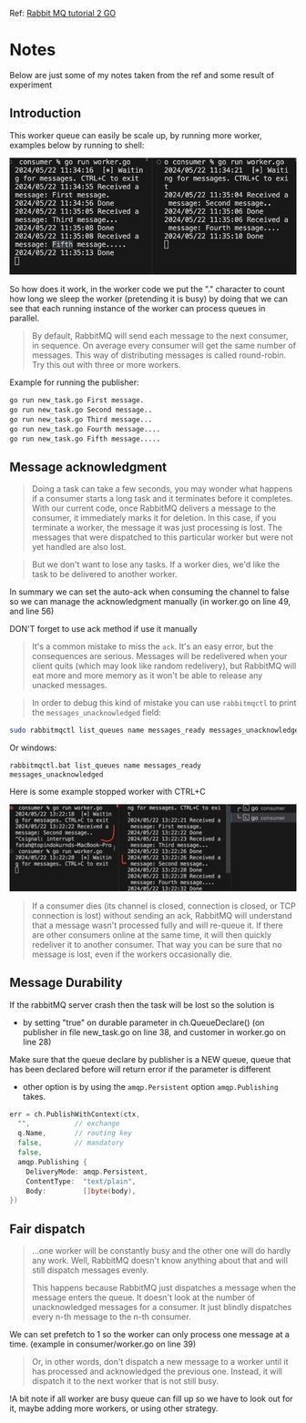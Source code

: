 Ref: [Rabbit MQ tutorial 2 GO](https://www.rabbitmq.com/tutorials/tutorial-two-go)

# Notes

Below are just some of my notes taken from the ref and some result of experiment

## Introduction

This worker queue can easily be scale up, by running more worker, examples below by running to shell:

![2 worker running result](ex_workers.png "2 worker running result")

So how does it work, in the worker code we put the "." character to count how long we sleep the worker (pretending it is busy) by doing that we can see that each running instance of the worker can process queues in parallel. 

> By default, RabbitMQ will send each message to the next consumer, in sequence. On average every consumer will get the same number of messages. This way of distributing messages is called round-robin. Try this out with three or more workers.

Example for running the publisher:

```bash
go run new_task.go First message.
go run new_task.go Second message..
go run new_task.go Third message...
go run new_task.go Fourth message....
go run new_task.go Fifth message.....
```

## Message acknowledgment

> Doing a task can take a few seconds, you may wonder what happens if a consumer starts a long task and it terminates before it completes. With our current code, once RabbitMQ delivers a message to the consumer, it immediately marks it for deletion. In this case, if you terminate a worker, the message it was just processing is lost. The messages that were dispatched to this particular worker but were not yet handled are also lost.

> But we don't want to lose any tasks. If a worker dies, we'd like the task to be delivered to another worker.

In summary we can set the auto-ack when consuming the channel to false so we can manage the acknowledgment manually (in worker.go on line 49, and line 56)

DON'T forget to use ack method if use it manually

> It's a common mistake to miss the `ack`. It's an easy error, but the consequences are serious. Messages will be redelivered when your client quits (which may look like random redelivery), but RabbitMQ will eat more and more memory as it won't be able to release any unacked messages.

> In order to debug this kind of mistake you can use `rabbitmqctl` to print the `messages_unacknowledged` field:

```bash
sudo rabbitmqctl list_queues name messages_ready messages_unacknowledged
```

Or windows:

```shell
rabbitmqctl.bat list_queues name messages_ready messages_unacknowledged
```

Here is some example stopped worker with CTRL+C

![img](ex_stop_worker.png)

> If a consumer dies (its channel is closed, connection is closed, or TCP connection is lost) without sending an ack, RabbitMQ will understand that a message wasn't processed fully and will re-queue it. If there are other consumers online at the same time, it will then quickly redeliver it to another consumer. That way you can be sure that no message is lost, even if the workers occasionally die.

## Message Durability

If the rabbitMQ server crash then the task will be lost so the solution is 

- by setting "true" on durable parameter in ch.QueueDeclare() (on publisher in file new_task.go on line 38, and customer in worker.go on line 28)

Make sure that the queue declare by publisher is a NEW queue, queue that has been declared before will return error if the parameter is different


- other option is by using the `amqp.Persistent` option `amqp.Publishing` takes.

```go
err = ch.PublishWithContext(ctx,
  "",           // exchange
  q.Name,       // routing key
  false,        // mandatory
  false,
  amqp.Publishing {
    DeliveryMode: amqp.Persistent,
    ContentType:  "text/plain",
    Body:         []byte(body),
})
```

## Fair dispatch

> ...one worker will be constantly busy and the other one will do hardly any work. Well, RabbitMQ doesn't know anything about that and will still dispatch messages evenly.
>
> This happens because RabbitMQ just dispatches a message when the message enters the queue. It doesn't look at the number of unacknowledged messages for a consumer. It just blindly dispatches every n-th message to the n-th consumer.

We can set prefetch to 1 so the worker can only process one message at a time. (example in consumer/worker.go on line 39)

> Or, in other words, don't dispatch a new message to a worker until it has processed and acknowledged the previous one. Instead, it will dispatch it to the next worker that is not still busy.

!A bit note if all worker are busy queue can fill up so we have to look out for it, maybe adding more workers, or using other strategy.

